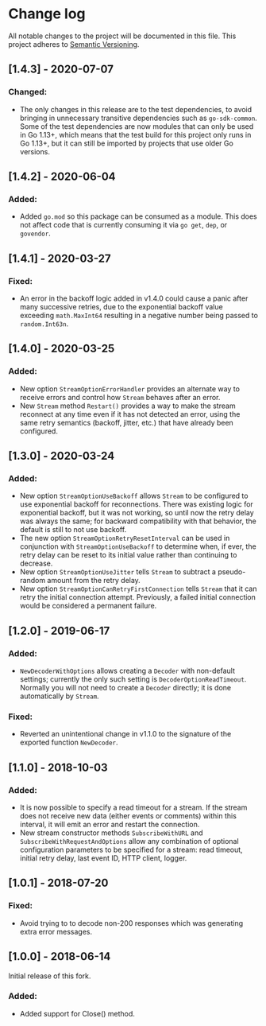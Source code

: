 # Change log

All notable changes to the project will be documented in this file. This project adheres to [Semantic Versioning](http://semver.org).

## [1.4.3] - 2020-07-07
### Changed:
- The only changes in this release are to the test dependencies, to avoid bringing in unnecessary transitive dependencies such as `go-sdk-common`. Some of the test dependencies are now modules that can only be used in Go 1.13&#43;, which means that the test build for this project only runs in Go 1.13&#43;, but it can still be imported by projects that use older Go versions.

## [1.4.2] - 2020-06-04
### Added:
- Added `go.mod` so this package can be consumed as a module. This does not affect code that is currently consuming it via `go get`, `dep`, or `govendor`.

## [1.4.1] - 2020-03-27
### Fixed:
- An error in the backoff logic added in v1.4.0 could cause a panic after many successive retries, due to the exponential backoff value exceeding `math.MaxInt64` resulting in a negative number being passed to `random.Int63n`.

## [1.4.0] - 2020-03-25
### Added:
- New option `StreamOptionErrorHandler` provides an alternate way to receive errors and control how `Stream` behaves after an error.
- New `Stream` method `Restart()` provides a way to make the stream reconnect at any time even if it has not detected an error, using the same retry semantics (backoff, jitter, etc.) that have already been configured.

## [1.3.0] - 2020-03-24
### Added:
- New option `StreamOptionUseBackoff` allows `Stream` to be configured to use exponential backoff for reconnections. There was existing logic for exponential backoff, but it was not working, so until now the retry delay was always the same; for backward compatibility with that behavior, the default is still to not use backoff.
- The new option `StreamOptionRetryResetInterval` can be used in conjunction with `StreamOptionUseBackoff` to determine when, if ever, the retry delay can be reset to its initial value rather than continuing to decrease.
- New option `StreamOptionUseJitter` tells `Stream` to subtract a pseudo-random amount from the retry delay.
- New option `StreamOptionCanRetryFirstConnection` tells `Stream` that it can retry the initial connection attempt. Previously, a failed initial connection would be considered a permanent failure.

## [1.2.0] - 2019-06-17
### Added:
- `NewDecoderWithOptions` allows creating a `Decoder` with non-default settings; currently the only such setting is `DecoderOptionReadTimeout`. Normally you will not need to create a `Decoder` directly; it is done automatically by `Stream`.
### Fixed:
- Reverted an unintentional change in v1.1.0 to the signature of the exported function `NewDecoder`.

## [1.1.0] - 2018-10-03
### Added:
- It is now possible to specify a read timeout for a stream. If the stream does not receive new data (either events or comments) within this interval, it will emit an error and restart the connection.
- New stream constructor methods `SubscribeWithURL` and `SubscribeWithRequestAndOptions` allow any combination of optional configuration parameters to be specified for a stream: read timeout, initial retry delay, last event ID, HTTP client, logger.

## [1.0.1] - 2018-07-20
### Fixed:
- Avoid trying to to decode non-200 responses which was generating extra error messages.

## [1.0.0] - 2018-06-14
Initial release of this fork.

### Added:
- Added support for Close() method.
